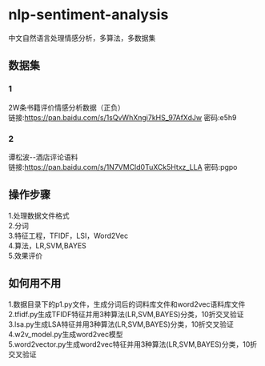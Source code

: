 # nlp-sentiment-analysis
中文自然语言处理情感分析，多算法，多数据集


## 数据集
### 1   
2W条书籍评价情感分析数据（正负）  
链接:https://pan.baidu.com/s/1sQvWhXngi7kHS_97AfXdJw  密码:e5h9  
### 2  
谭松波--酒店评论语料  
链接:https://pan.baidu.com/s/1N7VMCld0TuXCk5Htxz_LLA  密码:pgpo  

## 操作步骤   
1.处理数据文件格式  
2.分词  
3.特征工程，TFIDF，LSI，Word2Vec  
4.算法，LR,SVM,BAYES  
5.效果评价  

## 如何用不用   
1.数据目录下的p1.py文件，生成分词后的词料库文件和word2vec语料库文件  
2.tfidf.py生成TFIDF特征并用3种算法(LR,SVM,BAYES)分类，10折交叉验证  
3.lsa.py生成LSA特征并用3种算法(LR,SVM,BAYES)分类，10折交叉验证  
4.w2v_model.py生成word2vec模型  
5.word2vector.py生成word2vec特征并用3种算法(LR,SVM,BAYES)分类，10折交叉验证  